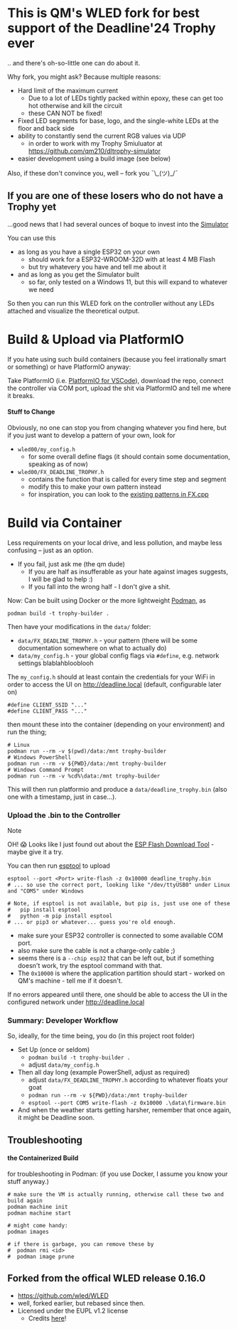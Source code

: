 # This is QM's WLED fork for best support of the Deadline'24 Trophy ever
.. and there's oh-so-little one can do about it.

Why fork, you might ask? Because multiple reasons:
 * Hard limit of the maximum current
   * Due to a lot of LEDs tightly packed within epoxy, these can get too hot otherwise and kill the circuit
   * these CAN NOT be fixed!
 * Fixed LED segments for base, logo, and the single-white LEDs at the floor and back side
 * ability to constantly send the current RGB values via UDP
   * in order to work with my Trophy Smiuluator at https://github.com/qm210/dltrophy-simulator
 * easier development using a build image (see below)

Also, if these don't convince you, well – fork you ¯\\\_(ツ)\_/¯

## If you are one of these losers who do not have a Trophy yet
...good news that I had several ounces of boque to invest into the [Simulator](https://github.com/qm210/dltrophy-simulator)

You can use this
* as long as you have a single ESP32 on your own
  * should work for a ESP32-WROOM-32D with at least 4 MB Flash
  * but try whatevery you have and tell me about it
* and as long as you get the Simulator built
  * so far, only tested on a Windows 11, but this will expand to whatever we need

So then you can run this WLED fork on the controller without any LEDs attached and visualize the theoretical output.

# Build & Upload via PlatformIO
If you hate using such build containers (because you feel irrationally smart or something) or have PlatformIO anyway:

Take PlatformIO (i.e. [PlatformIO for VSCode](https://platformio.org/install/ide?install=vscode)), download the repo, connect the controller via COM port, upload the shit via PlatformIO and tell me where it breaks.

#### Stuff to Change
Obviously, no one can stop you from changing whatever you find here, but if you just want to develop a pattern of your own, look for
* `wled00/my_config.h`
  * for some overall define flags (it should contain some documentation, speaking as of now)
* `wled00/FX_DEADLINE_TROPHY.h`
  * contains the function that is called for every time step and segment
  * modify this to make your own pattern instead
  * for inspiration, you can look to the [existing patterns in FX.cpp](wled00/FX.cpp)

# Build via Container
Less requirements on your local drive, and less pollution, and maybe less confusing – just as an option.
 * If you fail, just ask me (the qm dude)
   * If you are half as insufferable as your hate against images suggests, I will be glad to help :)
   * If you fall into the wrong half - I don't give a shit.

Now:
Can be built using Docker or the more lightweight [Podman](https://podman.io/docs/installation), as
```
podman build -t trophy-builder .
```
Then have your modifications in the `data/` folder:
 * `data/FX_DEADLINE_TROPHY.h` - your pattern (there will be some documentation somewhere on what to actually do)
 * `data/my_config.h` - your global config flags via `#define`, e.g. network settings blablahblooblooh

The `my_config.h` should at least contain the credentials for your WiFi in order to access the UI on http://deadline.local (default, configurable later on)
```
#define CLIENT_SSID "..."
#define CLIENT_PASS "..."
```

then mount these into the container (depending on your environment) and run the thing;
```
# Linux
podman run --rm -v $(pwd)/data:/mnt trophy-builder
# Windows PowerShell
podman run --rm -v ${PWD}/data:/mnt trophy-builder
# Windows Command Prompt
podman run --rm -v %cd%\data:/mnt trophy-builder
```
This will then run platformio and produce a `data/deadline_trophy.bin` (also one with a timestamp, just in case...).

### Upload the .bin to the Controller
> [!NOTE]
> OH! :scream: Looks like I just found out about the [ESP Flash Download Tool](https://docs.espressif.com/projects/esp-test-tools/en/latest/esp32/production_stage/tools/flash_download_tool.html) - maybe give it a try.

You can then run [esptool](https://docs.espressif.com/projects/esptool/en/latest/esp32/esptool/flashing-firmware.html) to upload
```
esptool --port <Port> write-flash -z 0x10000 deadline_trophy.bin
# ... so use the correct port, looking like "/dev/ttyUSB0" under Linux and "COM5" under Windows

# Note, if esptool is not available, but pip is, just use one of these
#   pip install esptool
#   python -m pip install esptool
# ... or pip3 or whatever... guess you're old enough.
```
 * make sure your ESP32 controller is connected to some available COM port.
 * also make sure the cable is not a charge-only cable ;)
 * seems there is a `--chip esp32` that can be left out, but if something doesn't work, try the esptool command with that.
 * The `0x10000` is where the application partition should start - worked on QM's machine - tell me if it doesn't.

If no errors appeared until there, one should be able to access the UI in the configured network under http://deadline.local

### Summary: Developer Workflow
So, ideally, for the time being, you do (in this project root folder)
 * Set Up (once or seldom)
   * `podman build -t trophy-builder .`
   * adjust `data/my_config.h`
 * Then all day long (example PowerShell, adjust as required)
   * adjust `data/FX_DEADLINE_TROPHY.h` according to whatever floats your goat
   * `podman run --rm -v ${PWD}/data:/mnt trophy-builder`
   * `esptool --port COM5 write-flash -z 0x10000 .\data\firmware.bin`
 * And when the weather starts getting harsher, remember that once again, it might be Deadline soon.

## Troubleshooting

#### the Containerized Build
for troubleshooting in Podman: (if you use Docker, I assume you know your stuff anyway.)
```
# make sure the VM is actually running, otherwise call these two and build again
podman machine init
podman machine start

# might come handy:
podman images

# if there is garbage, you can remove these by
#  podman rmi <id>
#  podman image prune
```


## Forked from the offical WLED release 0.16.0
 * https://github.com/wled/WLED
 * well, forked earlier, but rebased since then.
 * Licensed under the EUPL v1.2 license
   * Credits [here](https://kno.wled.ge/about/contributors/)!

